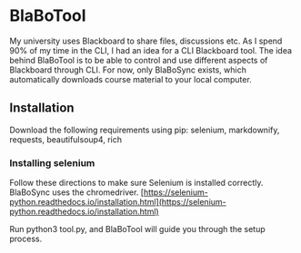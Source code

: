 # BlaBoTool 
My university uses Blackboard to share files, discussions etc.
As I spend 90% of my time in the CLI, I had an idea for a CLI Blackboard tool.
The idea behind BlaBoTool is to be able to control and use different aspects of Blackboard through CLI.
For now, only BlaBoSync exists, which automatically downloads course material to your local computer.

## Installation
Download the following requirements using pip: selenium, markdownify, requests, beautifulsoup4, rich

### Installing selenium
Follow these directions to make sure Selenium is installed correctly.
BlaBoSync uses the chromedriver.
[https://selenium-python.readthedocs.io/installation.html](https://selenium-python.readthedocs.io/installation.html)

Run python3 tool.py, and BlaBoTool will guide you through the setup process.

